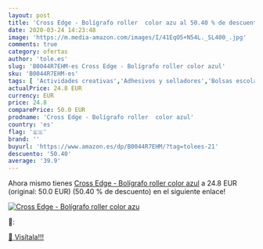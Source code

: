 ```yaml
---
layout: post
title: 'Cross Edge - Bolígrafo roller  color azu al 50.40 % de descuento'
date: 2020-03-24 14:23:48
image: 'https://m.media-amazon.com/images/I/41EqO5+N54L._SL400_.jpg'
comments: true
category: ofertas
author: 'tole.es'
slug: 'B0044R7EHM-es Cross Edge - Bolígrafo roller color azul'
sku: 'B0044R7EHM-es'
tags: [ 'Actividades creativas','Adhesivos y selladores','Bolsas escolares','Bolígrafos de bola','Bolígrafos y recambios','Bolígrafos, lápices y útiles de escritura','Bricolaje y herramientas','Cuchillos de cocina','Equipaje','Ferretería','Hogar y cocina','Juegos de cuchillos de cocina','Juguetes','Juguetes y juegos','Lápices de colores para niños','Material de escritura y dibujo para niños','Mochilas, estuches y sets escolares','Oficina y papelería','Pegamentos instantáneos','Utensilios de cocina','bolígrafo', ]
actualPrice: 24.8 EUR
currency: EUR
price: 24.8
comparePrice: 50.0 EUR
prodname: 'Cross Edge - Bolígrafo roller  color azul'
country: 'es'
flag: '🇪🇸'
brand: ''
buyurl: 'https://www.amazon.es/dp/B0044R7EHM/?tag=tolees-21'
descuento: '50.40'
average: '39.9'
---
```


Ahora mismo tienes [Cross Edge - Bolígrafo roller  color azul](https://www.amazon.es/dp/B0044R7EHM/?tag=tolees-21) a 24.8 EUR (original: 50.0 EUR) (50.40 %  de descuento) en el siguiente enlace!

[![Cross Edge - Bolígrafo roller  color azu](https://m.media-amazon.com/images/I/41EqO5+N54L._SL400_.jpg)](https://www.amazon.es/dp/B0044R7EHM/?tag=tolees-21)

🔎:


[🛒 Visítala!!!](https://www.amazon.es/dp/B0044R7EHM/?tag=tolees-21)
